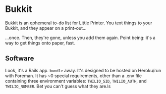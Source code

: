 # Bukkit

Bukkit is an ephemeral to-do list for Little Printer. You text things to your Bukkit, and they appear on a print-out…

…once. Then, they're gone, unless you add them again. Point being: it's a way to get things onto paper, fast.

## Software

Look, it's a Rails app. `bundle` away. It's designed to be hosted on Heroku/run with Foreman. It has ~0 special requirements, other than a .env file containing three environment variables: `TWILIO_SID`, `TWILIO_AUTH`, and `TWILIO_NUMBER`. Bet you can't guess what they are.ls

